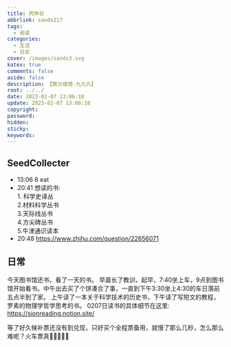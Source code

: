 ```yaml
---
title: 丙申日
abbrlink: sands217
tags:
  - 阅读
categories:
  - 生活
  - 日志
cover: /images/sands3.svg
katex: true
comments: false
aside: false
description: 【聚沙成塔·九九九】
root: ../../
date: 2023-02-07 13:06:18
update: 2023-02-07 13:06:18
copyright:
password:
hidden:
sticky:
keywords:
---
```


## SeedCollecter
- 13:06 8 eat 
- 20:41 想读的书:<br>1. 科学史译丛<br>2.材料科学丛书<br>3.天际线丛书<br>4.方尖碑丛书<br>5.牛津通识读本
- 20:48 https://www.zhihu.com/question/22656071


## 日常
今天图书馆还书，看了一天的书。
早晨长了教训，起早，7:40坐上车，9点到图书馆开始看书。中午出去买了个饼凑合了事，一直到下午3:30坐上4:30的车日落前五点半到了家。
上午读了一本关于科学技术的历史书，下午读了写短文的教程，罗素的物理学哲学思考的书。
0207日读书的具体细节在这里: https://sionreading.notion.site/


等了好久候补票还没有到兑现，只好买个全程票备用，就慢了那么几秒，怎么那么难呢？火车票真🐶🐶🐶🐶🐶